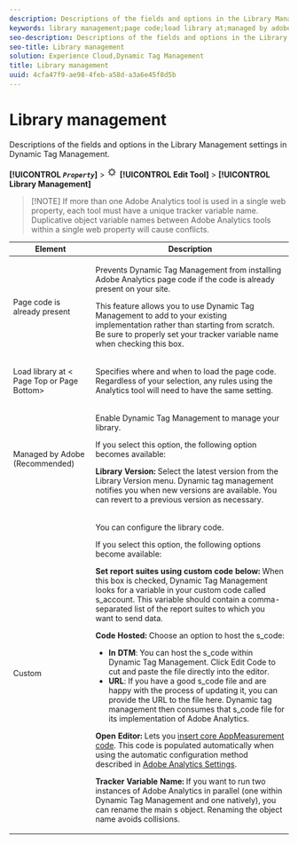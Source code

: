 ```yaml
---
description: Descriptions of the fields and options in the Library Management settings in Dynamic Tag Management.
keywords: library management;page code;load library at;managed by adobe;custom;code hosted;s_code hosted
seo-description: Descriptions of the fields and options in the Library Management settings in Dynamic Tag Management.
seo-title: Library management
solution: Experience Cloud,Dynamic Tag Management
title: Library management
uuid: 4cfa47f9-ae98-4feb-a58d-a3a6e45f8d5b
---
```


# Library management

Descriptions of the fields and options in the Library Management settings in Dynamic Tag Management.

 **[!UICONTROL  *`Property`*]** > ![](assets/settings_gear.png) **[!UICONTROL Edit Tool]** > **[!UICONTROL Library Management]**

> [!NOTE] If more than one Adobe Analytics tool is used in a single web property, each tool must have a unique tracker variable name. Duplicative object variable names between Adobe Analytics tools within a single web property will cause conflicts.

<table id="table_2758C770C91B4025AD74009B360D71F7"> 
 <thead> 
  <tr> 
   <th colname="col1" class="entry"> Element </th> 
   <th colname="col2" class="entry"> Description </th> 
  </tr> 
 </thead>
 <tbody> 
  <tr> 
   <td colname="col1"> <p>Page code is already present </p> </td> 
   <td colname="col2"> <p> Prevents Dynamic Tag Management from installing <span class="keyword"> Adobe Analytics</span> page code if the code is already present on your site. </p> <p>This feature allows you to use Dynamic Tag Management to add to your existing implementation rather than starting from scratch. Be sure to properly set your tracker variable name when checking this box. </p> </td> 
  </tr> 
  <tr> 
   <td colname="col1"> <p>Load library at &lt;<span class="term"> Page Top</span> or <span class="term"> Page Bottom</span>&gt; </p> </td> 
   <td colname="col2"> <p>Specifies where and when to load the page code. Regardless of your selection, any rules using the Analytics tool will need to have the same setting. </p> </td> 
  </tr> 
  <tr> 
   <td colname="col1"> <p>Managed by Adobe (Recommended) </p> </td> 
   <td colname="col2"> <p>Enable Dynamic Tag Management to manage your library. </p> <p>If you select this option, the following option becomes available: </p> <p> <b>Library Version: </b>Select the latest version from the <span class="wintitle"> Library Version</span> menu. Dynamic tag management notifies you when new versions are available. You can revert to a previous version as necessary. </p> </td> 
  </tr> 
  <tr> 
   <td colname="col1"> <p> Custom </p> </td> 
   <td colname="col2"> <p>You can configure the library code. </p> <p>If you select this option, the following options become available: </p> <p> <b>Set report suites using custom code below: </b>When this box is checked, Dynamic Tag Management looks for a variable in your custom code called <span class="varname"> s_account</span>. This variable should contain a comma-separated list of the report suites to which you want to send data. </p> <p> <b>Code Hosted: </b>Choose an option to host the <span class="filepath"> s_code</span>: </p> 
    <ul id="ul_FC395283365A4BBAA8A5FE5871D16EC6"> 
     <li id="li_36D733C533CE40F1868309130551D4DE"> <b>In DTM</b>: You can host the <span class="filepath"> s_code</span> within Dynamic Tag Management. Click <span class="uicontrol"> Edit Code</span> to cut and paste the file directly into the editor. </li> 
     <li id="li_A64734C66D254079A5E16DC8DBEDA3F6"> <b>URL</b>: If you have a good <span class="filepath"> s_code</span> file and are happy with the process of updating it, you can provide the URL to the file here. Dynamic tag management then consumes that <span class="filepath"> s_code</span> file for its implementation of <span class="keyword"> Adobe Analytics</span>. </li> 
    </ul> <p> <b>Open Editor: </b>Lets you <a href="../../../implement/c-implement-with-dtm/c-aa-tool/t-appmeasurement-code.md#task_068D72664B2743359A64ADB8692D3658" format="dita" scope="local"> insert core AppMeasurement code</a>. This code is populated automatically when using the automatic configuration method described in <a href="../../../implement/c-implement-with-dtm/c-aa-tool/analytics-dtm.md#concept_FBA6679A0B79490F8296437F11E5E4F8" format="dita" scope="local"> Adobe Analytics Settings</a>. </p> <p> <b>Tracker Variable Name: </b>If you want to run two instances of <span class="keyword"> Adobe Analytics</span> in parallel (one within Dynamic Tag Management and one natively), you can rename the main <span class="term"> s</span> object. Renaming the object name avoids collisions. </p> </td> 
  </tr> 
 </tbody> 
</table>


